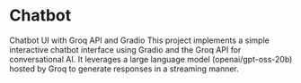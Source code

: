 # Chatbot
Chatbot UI with Groq API and Gradio
This project implements a simple interactive chatbot interface using Gradio and the Groq API for conversational AI. It leverages a large language model (openai/gpt-oss-20b) hosted by Groq to generate responses in a streaming manner.

